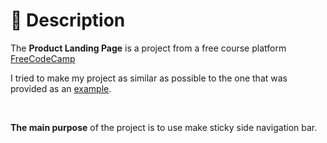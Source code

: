 # 📃 Description
The **Product Landing Page** is a project from a free course platform [FreeCodeCamp](https://www.freecodecamp.org/)

I tried to make my project as similar as possible to the one that was provided as an [example](https://codepen.io/freeCodeCamp/pen/NdrKKL).

<br>

**The main purpose** of the project is to use make sticky side navigation bar.
